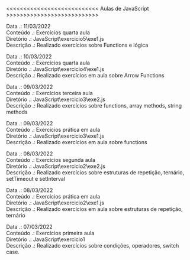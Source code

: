 <<<<<<<<<<<<<<<<<<<<<<<<<<< Aulas de JavaScript >>>>>>>>>>>>>>>>>>>>>>>>>>>

Data      .: 11/03/2022 <br/>
Conteúdo  .: Exercícios quarta aula<br/>
Diretório .: JavaScript\exercicio5\exe1.js <br/>
Descrição .: Realizado exercícios sobre Functions e lógica <br/>

Data      .: 10/03/2022 <br/>
Conteúdo  .: Exercícios quarta aula<br/>
Diretório .: JavaScript\exercicio4\exe1.js <br/>
Descrição .: Realizado exercícios em aula sobre Arrow Functions <br/>

Data      .: 09/03/2022 <br/>
Conteúdo  .: Exercícios terceira aula<br/>
Diretório .: JavaScript\exercicio3\exe2.js <br/>
Descrição .: Realizado exercícios sobre functions, array methods, string methods<br/>

Data      .: 09/03/2022 <br/>
Conteúdo  .: Exercícios prática em aula<br/>
Diretório .: JavaScript\exercicio3\exe1.js <br/>
Descrição .: Realizado exercícios em aula sobre functions<br/>

Data      .: 08/03/2022 <br/>
Conteúdo  .: Exercícios segunda aula<br/>
Diretório .: JavaScript\exercicio2\exe2.js <br/>
Descrição .: Realizado exercícios sobre estruturas de repetição, ternário, setTimeout e setInterval<br/>

Data      .: 08/03/2022 <br/>
Conteúdo  .: Exercícios prática em aula<br/>
Diretório .: JavaScript\exercicio2\exe1.js <br/>
Descrição .: Realizado exercícios em aula sobre estruturas de repetição, ternário<br/>

Data      .: 07/03/2022 <br/>
Conteúdo  .: Exercícios primeira aula <br/>
Diretório .: JavaScript\exercicio1 <br/>
Descrição .: Realizado exercícios sobre condições, operadores, switch case.<br/>